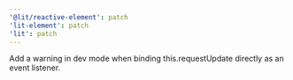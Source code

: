 ```yaml
---
'@lit/reactive-element': patch
'lit-element': patch
'lit': patch
---
```


Add a warning in dev mode when binding this.requestUpdate directly as an event listener.
